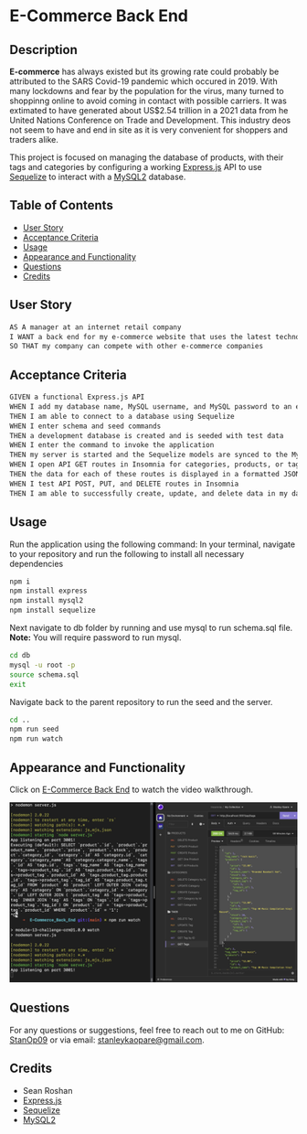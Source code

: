   # E-Commerce Back End

  ## Description
  **E-commerce** has always existed but its growing rate could probably be attributed to the SARS Covid-19 pandemic which occured in 2019. With many lockdowns and fear by the population for the virus, many turned to shoppinng online to avoid coming in contact with possible carriers. It was extimated to have generated about US$2.54 trillion in a 2021 data from he United Nations Conference on Trade and Development. This industry deos not seem to have and end in site as it is very convenient for shoppers and traders alike.

  This project is focused on managing the database of products, with their tags and categories by configuring a working [Express.js](https://expressjs.com/) API to use [Sequelize](https://sequelize.org/) to interact with a [MySQL2](https://dev.mysql.com/doc/) database.

  ## Table of Contents
  - [User Story](#UserStory)
  - [Acceptance Criteria](#AcceptanceCriteria)
  - [Usage](#Usage)
  - [Appearance and Functionality](#Appearance&Functionality)
  - [Questions](#questions)
  - [Credits](#Credits)

  ## User Story

  ```md
  AS A manager at an internet retail company
  I WANT a back end for my e-commerce website that uses the latest technologies
  SO THAT my company can compete with other e-commerce companies
  ```

  ## Acceptance Criteria

  ```md
  GIVEN a functional Express.js API
  WHEN I add my database name, MySQL username, and MySQL password to an environment variable file
  THEN I am able to connect to a database using Sequelize
  WHEN I enter schema and seed commands
  THEN a development database is created and is seeded with test data
  WHEN I enter the command to invoke the application
  THEN my server is started and the Sequelize models are synced to the MySQL database
  WHEN I open API GET routes in Insomnia for categories, products, or tags
  THEN the data for each of these routes is displayed in a formatted JSON
  WHEN I test API POST, PUT, and DELETE routes in Insomnia
  THEN I am able to successfully create, update, and delete data in my database
  ```

  ## Usage
  Run the application using the following command:
  In your terminal, navigate to your repository and run the following to install all necessary dependencies
  ```sh
  npm i
  npm install express
  npm install mysql2
  npm install sequelize
  ```
  Next navigate to db folder by running and use mysql to run schema.sql file. **Note:** You will require password to run mysql.
  ```sh
  cd db
  mysql -u root -p
  source schema.sql
  exit
  ```
  Navigate back to the parent repository to run the seed and the server.
  ```sh
  cd ..
  npm run seed
  npm run watch
  ```

  ## Appearance and Functionality 
  Click on [E-Commerce Back End](https://watch.screencastify.com/v/aUTRh5Hgab2AN2k0a5Be) to watch the video walkthrough.

  ![E-Commerse_Back_End](E-Commerse_Back_End.jpeg)
  ## Questions
  For any questions or suggestions, feel free to reach out to me on GitHub: [StanOp09](https://github.com/StanOp09) or via email: stanleykaopare@gmail.com.

  ## Credits
  - Sean Roshan
  - [Express.js](https://expressjs.com/)
  - [Sequelize](https://sequelize.org/)
  - [MySQL2](https://dev.mysql.com/doc/)
